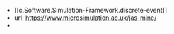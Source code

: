 
- [[c.Software.Simulation-Framework.discrete-event]]
- url: https://www.microsimulation.ac.uk/jas-mine/
- 